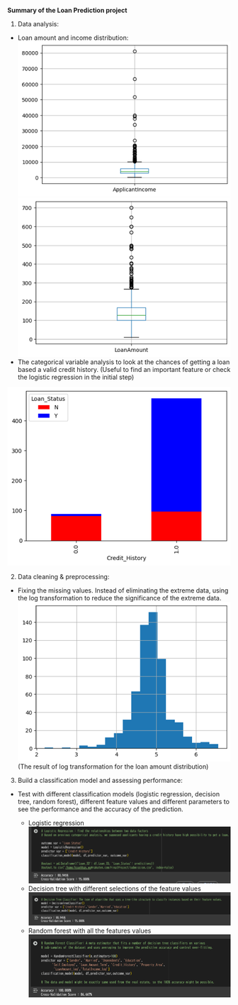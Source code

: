 **Summary of the Loan Prediction project**

1. Data analysis:
- Loan amount and income distribution:  
![Income Distribution](/img/income_distribution.png "Income Distribution")     
![Loan Distribution](/img/loan_distribution.png "Loan Distribution")     
- The categorical variable analysis to look at the chances of getting a loan based a valid credit history. 
(Useful to find an important feature or check the logistic regression in the initial step)

![Credit Histry](/img/credit_histry.png "Credit Histry")

  
2. Data cleaning & preprocessing:

- Fixing the missing values.
Instead of eliminating the extreme data, using the log transformation to reduce the significance of the extreme data.
![Log Transformation](/img/log_transformation.png "Log Transformation")
(The result of log transformation for the loan amount distribution)

3. Build a classification model and assessing performance:

- Test with different classification models (logistic regression, decision tree, random forest), different feature values and different parameters to see the performance and the accuracy of the prediction.
 
    - Logistic regression
  ![Logistic regression](/img/accuracy_logistic_regression.png "Logistic regression")
    - Decision tree with different selections of the feature values
![Decision Tree](/img/accuracy_decision_tree.png "accuracy_decision_tree")
    - Random forest with all the features values
    ![Random Forest](/img/accuracy_random_forest.png "Random Forest")
